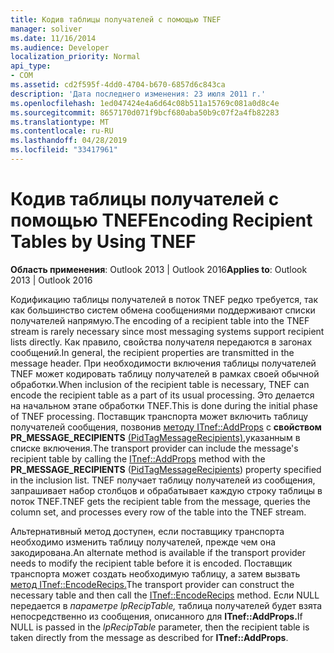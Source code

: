 ```yaml
---
title: Кодив таблицы получателей с помощью TNEF
manager: soliver
ms.date: 11/16/2014
ms.audience: Developer
localization_priority: Normal
api_type:
- COM
ms.assetid: cd2f595f-4dd0-4704-b670-6857d6c843ca
description: 'Дата последнего изменения: 23 июля 2011 г.'
ms.openlocfilehash: 1ed047424e4a6d64c08b511a15769c081a0d8c4e
ms.sourcegitcommit: 8657170d071f9bcf680aba50b9c07f2a4fb82283
ms.translationtype: MT
ms.contentlocale: ru-RU
ms.lasthandoff: 04/28/2019
ms.locfileid: "33417961"
---
```

# <a name="encoding-recipient-tables-by-using-tnef"></a><span data-ttu-id="910e6-103">Кодив таблицы получателей с помощью TNEF</span><span class="sxs-lookup"><span data-stu-id="910e6-103">Encoding Recipient Tables by Using TNEF</span></span>

  
  
<span data-ttu-id="910e6-104">**Область применения**: Outlook 2013 | Outlook 2016</span><span class="sxs-lookup"><span data-stu-id="910e6-104">**Applies to**: Outlook 2013 | Outlook 2016</span></span> 
  
<span data-ttu-id="910e6-105">Кодификацию таблицы получателей в поток TNEF редко требуется, так как большинство систем обмена сообщениями поддерживают списки получателей напрямую.</span><span class="sxs-lookup"><span data-stu-id="910e6-105">The encoding of a recipient table into the TNEF stream is rarely necessary since most messaging systems support recipient lists directly.</span></span> <span data-ttu-id="910e6-106">Как правило, свойства получателя передаются в загонах сообщений.</span><span class="sxs-lookup"><span data-stu-id="910e6-106">In general, the recipient properties are transmitted in the message header.</span></span> <span data-ttu-id="910e6-107">При необходимости включения таблицы получателей TNEF может кодировать таблицу получателей в рамках своей обычной обработки.</span><span class="sxs-lookup"><span data-stu-id="910e6-107">When inclusion of the recipient table is necessary, TNEF can encode the recipient table as a part of its usual processing.</span></span> <span data-ttu-id="910e6-108">Это делается на начальном этапе обработки TNEF.</span><span class="sxs-lookup"><span data-stu-id="910e6-108">This is done during the initial phase of TNEF processing.</span></span> <span data-ttu-id="910e6-109">Поставщик транспорта может включить таблицу получателей сообщения, позвонив [методу ITnef::AddProps](itnef-addprops.md) с **свойством PR_MESSAGE_RECIPIENTS** [(PidTagMessageRecipients),](pidtagmessagerecipients-canonical-property.md)указанным в списке включения.</span><span class="sxs-lookup"><span data-stu-id="910e6-109">The transport provider can include the message's recipient table by calling the [ITnef::AddProps](itnef-addprops.md) method with the **PR_MESSAGE_RECIPIENTS** ([PidTagMessageRecipients](pidtagmessagerecipients-canonical-property.md)) property specified in the inclusion list.</span></span> <span data-ttu-id="910e6-110">TNEF получает таблицу получателей из сообщения, запрашивает набор столбцов и обрабатывает каждую строку таблицы в поток TNEF.</span><span class="sxs-lookup"><span data-stu-id="910e6-110">TNEF gets the recipient table from the message, queries the column set, and processes every row of the table into the TNEF stream.</span></span>
  
<span data-ttu-id="910e6-111">Альтернативный метод доступен, если поставщику транспорта необходимо изменить таблицу получателей, прежде чем она закодирована.</span><span class="sxs-lookup"><span data-stu-id="910e6-111">An alternate method is available if the transport provider needs to modify the recipient table before it is encoded.</span></span> <span data-ttu-id="910e6-112">Поставщик транспорта может создать необходимую таблицу, а затем вызвать [метод ITnef::EncodeRecips.](itnef-encoderecips.md)</span><span class="sxs-lookup"><span data-stu-id="910e6-112">The transport provider can construct the necessary table and then call the [ITnef::EncodeRecips](itnef-encoderecips.md) method.</span></span> <span data-ttu-id="910e6-113">Если NULL передается в _параметре lpRecipTable,_ таблица получателей будет взята непосредственно из сообщения, описанного для **ITnef::AddProps.**</span><span class="sxs-lookup"><span data-stu-id="910e6-113">If NULL is passed in the  _lpRecipTable_ parameter, then the recipient table is taken directly from the message as described for **ITnef::AddProps**.</span></span>
  

